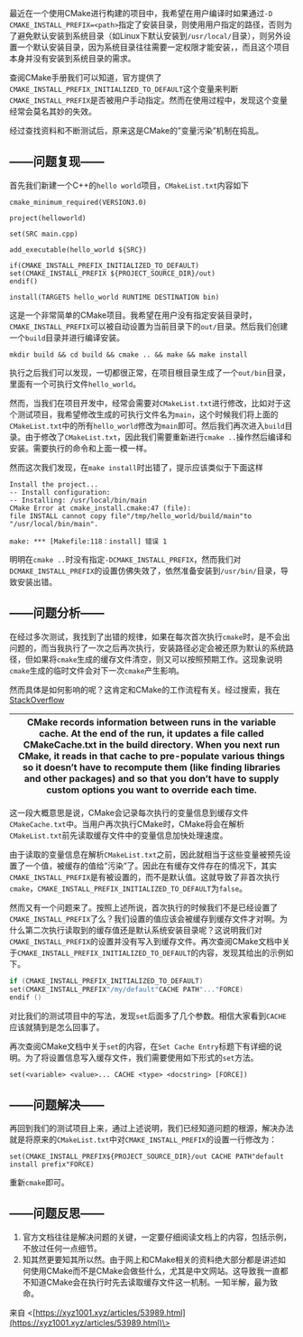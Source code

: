

最近在一个使用CMake进行构建的项目中，我希望在用户编译时如果通过`-D CMAKE_INSTALL_PREFIX=<path>`指定了安装目录，则使用用户指定的路径，否则为了避免默认安装到系统目录（如Linux下默认安装到`/usr/local/`目录），则另外设置一个默认安装目录，因为系统目录往往需要一定权限才能安装，，而且这个项目本身并没有安装到系统目录的需求。

查阅CMake手册我们可以知道，官方提供了`CMAKE_INSTALL_PREFIX_INITIALIZED_TO_DEFAULT`这个变量来判断`CMAKE_INSTALL_PREFIX`是否被用户手动指定。然而在使用过程中，发现这个变量经常会莫名其妙的失效。

经过查找资料和不断测试后，原来这是CMake的”变量污染”机制在捣乱。

## **——问题复现——**

首先我们新建一个C++的`hello world`项目，`CMakeList.txt`内容如下

```
cmake_minimum_required(VERSION3.0)

project(helloworld)

set(SRC main.cpp)

add_executable(hello_world ${SRC})

if(CMAKE_INSTALL_PREFIX_INITIALIZED_TO_DEFAULT)
set(CMAKE_INSTALL_PREFIX ${PROJECT_SOURCE_DIR}/out)
endif()

install(TARGETS hello_world RUNTIME DESTINATION bin)
```

这是一个非常简单的CMake项目。我希望在用户没有指定安装目录时，`CMAKE_INSTALL_PREFIX`可以被自动设置为当前目录下的`out/`目录。然后我们创建一个`build`目录并进行编译安装。
```
mkdir build && cd build && cmake .. && make && make install
```
执行之后我们可以发现，一切都很正常，在项目根目录生成了一个`out/bin`目录，里面有一个可执行文件`hello_world`。

然而，当我们在项目开发中，经常会需要对`CMakeList.txt`进行修改，比如对于这个测试项目，我希望修改生成的可执行文件名为`main`，这个时候我们将上面的`CMakeList.txt`中的所有`hello_world`修改为`main`即可。然后我们再次进入`build`目录。由于修改了`CMakeList.txt`，因此我们需要重新进行`cmake ..`操作然后编译和安装。需要执行的命令和上面一模一样。

然而这次我们发现，在`make install`时出错了，提示应该类似于下面这样
```
Install the project...  
-- Install configuration:  
-- Installing: /usr/local/bin/main  
CMake Error at cmake_install.cmake:47 (file):  
file INSTALL cannot copy file"/tmp/hello_world/build/main"to  
"/usr/local/bin/main".  
  
make: *** [Makefile:118：install] 错误 1
```

明明在`cmake ..`时没有指定`-DCMAKE_INSTALL_PREFIX`，然而我们对`DCMAKE_INSTALL_PREFIX`的设置仿佛失效了，依然准备安装到`/usr/bin/`目录，导致安装出错。

## **——问题分析——**

在经过多次测试，我找到了出错的规律，如果在每次首次执行`cmake`时，是不会出问题的，而当我执行了一次之后再次执行，安装路径必定会被还原为默认的系统路径，但如果将`cmake`生成的缓存文件清空，则又可以按照预期工作。这现象说明`cmake`生成的临时文件会对下一次`cmake`产生影响。

然而具体是如何影响的呢？这肯定和CMake的工作流程有关。经过搜索，我在[StackOverflow](https://stackoverflow.com/questions/39401003/why-there-are-two-buttons-in-gui-configure-and-generate-when-cli-does-all-in-one)

|CMake records information between runs in the variable cache. At the end of the run, it updates a file called CMakeCache.txt in the build directory. When you next run CMake, it reads in that cache to pre-populate various things so it doesn’t have to recompute them (like finding libraries and other packages) and so that you don’t have to supply custom options you want to override each time.|
|--------------------------------------------------------------------------------------------------------------------------------------------------------------------------------------------------------------------------------------------------------------------------------------------------------------------------------------------------------------------------------------------------------|

这一段大概意思是说，CMake会记录每次执行的变量信息到缓存文件`CMakeCache.txt`中。当用户再次执行CMake时，CMake将会在解析`CMakeList.txt`前先读取缓存文件中的变量信息加快处理速度。

由于读取的变量信息在解析`CMakeList.txt`之前，因此就相当于这些变量被预先设置了一个值，被缓存的值给”污染”了。因此在有缓存文件存在的情况下，其实`CMAKE_INSTALL_PREFIX`是有被设置的，而不是默认值。这就导致了非首次执行`cmake`，`CMAKE_INSTALL_PREFIX_INITIALIZED_TO_DEFAULT`为`false`。

然而又有一个问题来了。按照上述所说，首次执行的时候我们不是已经设置了`CMAKE_INSTALL_PREFIX`了么？我们设置的值应该会被缓存到缓存文件才对啊。为什么第二次执行读取到的缓存值还是默认系统安装目录呢？这说明我们对`CMAKE_INSTALL_PREFIX`的设置并没有写入到缓存文件。再次查阅CMake文档中关于`CMAKE_INSTALL_PREFIX_INITIALIZED_TO_DEFAULT`的内容，发现其给出的示例如下。
```c
if (CMAKE_INSTALL_PREFIX_INITIALIZED_TO_DEFAULT)  
set(CMAKE_INSTALL_PREFIX"/my/default"CACHE PATH"..."FORCE)  
endif ()
```

对比我们的测试项目中的写法，发现`set`后面多了几个参数。相信大家看到`CACHE`应该就猜到是怎么回事了。

再次查阅CMake文档中关于`set`的内容，在`Set Cache Entry`标题下有详细的说明。为了将设置信息写入缓存文件，我们需要使用如下形式的`set`方法。
```
set(<variable> <value>... CACHE <type> <docstring> [FORCE])
```
## **——问题解决——**

再回到我们的测试项目上来，通过上述说明，我们已经知道问题的根源，解决办法就是将原来的`CMakeList.txt`中对`CMAKE_INSTALL_PREFIX`的设置一行修改为：
```
set(CMAKE_INSTALL_PREFIX${PROJECT_SOURCE_DIR}/out CACHE PATH"default install prefix"FORCE)
```

重新`cmake`即可。

## **——问题反思——**

1. 官方文档往往是解决问题的关键，一定要仔细阅读文档上的内容，包括示例，不放过任何一点细节。
2. 知其然更要知其所以然。由于网上和CMake相关的资料绝大部分都是讲述如何使用CMake而不是CMake会做些什么，尤其是中文网站。这导致我一直都不知道CMake会在执行时先去读取缓存文件这一机制。一知半解，最为致命。

来自 <[https://xyz1001.xyz/articles/53989.html](https://xyz1001.xyz/articles/53989.html)\>

